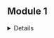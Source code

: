## Module 1
<details>
* Create a simple pipeline for automating work with a machine learning model.
  
* Different stages of the machine learning pipeline are described in different Python scripts, which are then connected into a unified sequence of actions using a Bash script.
  
* All files should be placed in the "lab1" subdirectory of the root directory.

Stages:

1. Create a Python script (data_creation.py) that generates various datasets describing a certain process (e.g., daily temperature changes). There should be several datasets, and some of them can include anomalies or noise. Some of the datasets should be saved in the "train" folder, and another part in the "test" folder. One way to complete this stage is by downloading a dataset from the network and splitting it into a test and training set. Please note that the file must be accessible, and the download methods should be available in Ubuntu or can be installed via pip in the pipeline.sh file.
2. Create a Python script (data_preprocessing.py) that performs data preprocessing, for example, using sklearn.preprocessing.StandardScaler. Transformations are applied to both the test and training datasets.
3. Create a Python script (model_preparation.py) that creates and trains a machine learning model on the constructed data from the "train" folder. You can use pickle to save the model to a file (see example).
4 .Create a Python script (model_testing.py) to test the machine learning model on the constructed data from the "test" folder.
Write a Bash script (pipeline.sh) that sequentially runs all Python scripts. If necessary, make the script more complex. As a result of running the script, one line with the metric evaluation on your model is printed to the standard output, for example:
```shell
Model test accuracy is: 0.876
```
</details>
